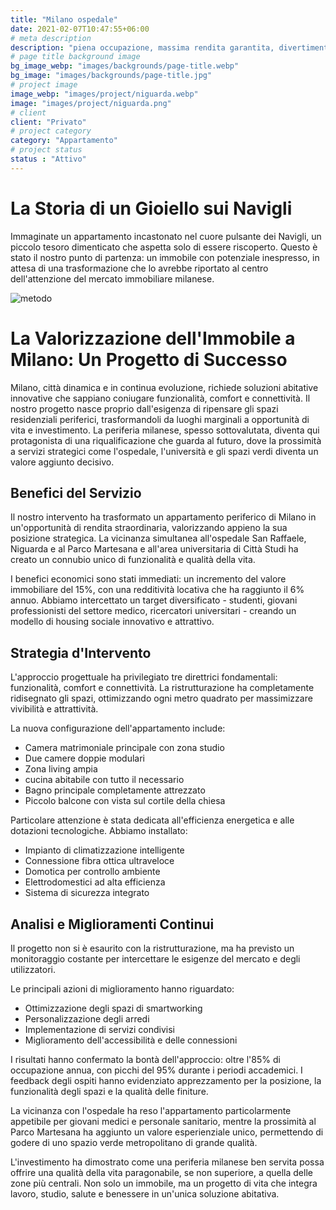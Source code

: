```yaml
---
title: "Milano ospedale"
date: 2021-02-07T10:47:55+06:00
# meta description
description: "piena occupazione, massima rendita garantita, divertimento accoglienza"
# page title background image
bg_image_webp: "images/backgrounds/page-title.webp"
bg_image: "images/backgrounds/page-title.jpg"
# project image
image_webp: "images/project/niguarda.webp"
image: "images/project/niguarda.png"
# client
client: "Privato"
# project category
category: "Appartamento"
# project status
status : "Attivo"
---
```


# La Storia di un Gioiello sui Navigli

Immaginate un appartamento incastonato nel cuore pulsante dei Navigli, un piccolo tesoro dimenticato che aspetta solo di essere riscoperto. Questo è stato il nostro punto di partenza: un immobile con potenziale inespresso, in attesa di una trasformazione che lo avrebbe riportato al centro dell'attenzione del mercato immobiliare milanese.

![metodo](images/project/periferia-info-1.png)



# La Valorizzazione dell'Immobile a Milano: Un Progetto di Successo
Milano, città dinamica e in continua evoluzione, richiede soluzioni abitative innovative che sappiano coniugare funzionalità, comfort e connettività. Il nostro progetto nasce proprio dall'esigenza di ripensare gli spazi residenziali periferici, trasformandoli da luoghi marginali a opportunità di vita e investimento. La periferia milanese, spesso sottovalutata, diventa qui protagonista di una riqualificazione che guarda al futuro, dove la prossimità a servizi strategici come l'ospedale, l'università e gli spazi verdi diventa un valore aggiunto decisivo.

## Benefici del Servizio
Il nostro intervento ha trasformato un appartamento periferico di Milano in un'opportunità di rendita straordinaria, valorizzando appieno la sua posizione strategica. La vicinanza simultanea all'ospedale San Raffaele, Niguarda e al Parco Martesana e all'area universitaria di Città Studi ha creato un connubio unico di funzionalità e qualità della vita.

I benefici economici sono stati immediati: un incremento del valore immobiliare del 15%, con una redditività locativa che ha raggiunto il 6% annuo. Abbiamo intercettato un target diversificato - studenti, giovani professionisti del settore medico, ricercatori universitari - creando un modello di housing sociale innovativo e attrattivo.

## Strategia d'Intervento
L'approccio progettuale ha privilegiato tre direttrici fondamentali: funzionalità, comfort e connettività. La ristrutturazione ha completamente ridisegnato gli spazi, ottimizzando ogni metro quadrato per massimizzare vivibilità e attrattività.

La nuova configurazione dell'appartamento include:
- Camera matrimoniale principale con zona studio
- Due camere doppie modulari
- Zona living ampia
- cucina abitabile con tutto il necessario
- Bagno principale completamente attrezzato
- Piccolo balcone con vista sul cortile della chiesa

Particolare attenzione è stata dedicata all'efficienza energetica e alle dotazioni tecnologiche. Abbiamo installato:
- Impianto di climatizzazione intelligente
- Connessione fibra ottica ultraveloce
- Domotica per controllo ambiente
- Elettrodomestici ad alta efficienza
- Sistema di sicurezza integrato

## Analisi e Miglioramenti Continui
Il progetto non si è esaurito con la ristrutturazione, ma ha previsto un monitoraggio costante per intercettare le esigenze del mercato e degli utilizzatori.

Le principali azioni di miglioramento hanno riguardato:
- Ottimizzazione degli spazi di smartworking
- Personalizzazione degli arredi
- Implementazione di servizi condivisi
- Miglioramento dell'accessibilità e delle connessioni

I risultati hanno confermato la bontà dell'approccio: oltre l'85% di occupazione annua, con picchi del 95% durante i periodi accademici. I feedback degli ospiti hanno evidenziato apprezzamento per la posizione, la funzionalità degli spazi e la qualità delle finiture.

La vicinanza con l'ospedale ha reso l'appartamento particolarmente appetibile per giovani medici e personale sanitario, mentre la prossimità al Parco Martesana ha aggiunto un valore esperienziale unico, permettendo di godere di uno spazio verde metropolitano di grande qualità.

L'investimento ha dimostrato come una periferia milanese ben servita possa offrire una qualità della vita paragonabile, se non superiore, a quella delle zone più centrali. Non solo un immobile, ma un progetto di vita che integra lavoro, studio, salute e benessere in un'unica soluzione abitativa.
